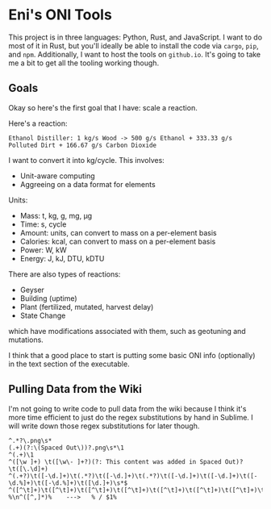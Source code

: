 
# Eni's ONI Tools

This project is in three languages: Python, Rust, and JavaScript. I want to do most of it in Rust, but you'll ideally
be able to install the code via `cargo`, `pip`, and `npm`. Additionally, I want to host the tools on `github.io`. It's
going to take me a bit to get all the tooling working though.

## Goals

Okay so here's the first goal that I have: scale a reaction.

Here's a reaction:

```
Ethanol Distiller: 1 kg/s Wood -> 500 g/s Ethanol + 333.33 g/s Polluted Dirt + 166.67 g/s Carbon Dioxide
```

I want to convert it into kg/cycle. This involves:
- Unit-aware computing
- Aggreeing on a data format for elements


Units:
- Mass: t, kg, g, mg, µg
- Time: s, cycle
- Amount: units, can convert to mass on a per-element basis
- Calories: kcal, can convert to mass on a per-element basis
- Power: W, kW
- Energy: J, kJ, DTU, kDTU


There are also types of reactions:
- Geyser
- Building (uptime)
- Plant (fertilized, mutated, harvest delay)
- State Change

which have modifications associated with them, such as geotuning and mutations.

I think that a good place to start is putting some basic ONI info (optionally) in the text section of the executable.

## Pulling Data from the Wiki

I'm not going to write code to pull data from the wiki because I think it's more time efficient to just do the regex 
substitutions by hand in Sublime. I will write down those regex substitutions for later though.

```regexp
^.*?\.png\s*
(.+)(?:\(Spaced Out\))?.png\s*\1
^(.+)\1
^([\w ]+) \t([\w\- ]+?)(?: This content was added in Spaced Out)? \t([\.\d]+)
^(.+?)\t([-\d.]+)\t(.*?)\t([-\d.]+)\t(.*?)\t([-\d.]+)\t([-\d.]+)\t([-\d.%]+)\t([-\d.%]+)\t([\d.]+)\s*$
^([^\t]+)\t([^\t]+)\t([^\t]+)\t([^\t]+)\t([^\t]+)\t([^\t]+)\t([^\t]+)\t([^\t]+)\t([^\t]+)\t([^\t]+)\t([^\t]+)$
%\n^([^,]*)%    --->   % / $1%
```